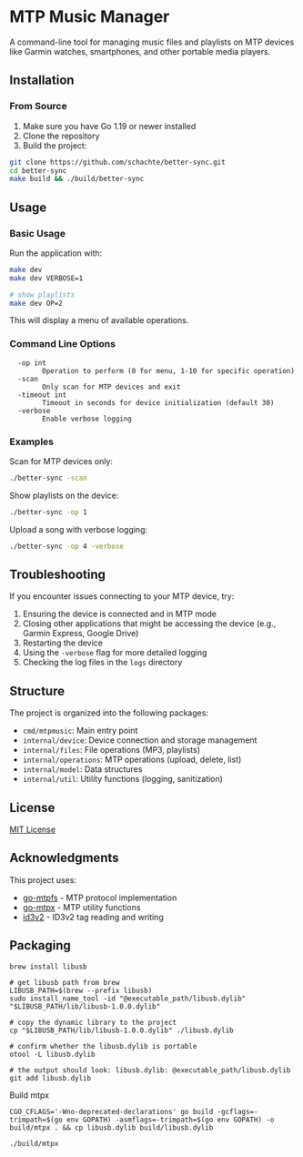# MTP Music Manager

A command-line tool for managing music files and playlists on MTP devices like Garmin watches, smartphones, and other portable media players.

## Installation

### From Source

1. Make sure you have Go 1.19 or newer installed
2. Clone the repository
3. Build the project:

```bash
git clone https://github.com/schachte/better-sync.git
cd better-sync
make build && ./build/better-sync
```

## Usage

### Basic Usage

Run the application with:

```bash
make dev
make dev VERBOSE=1

# show playlists
make dev OP=2
```

This will display a menu of available operations.

### Command Line Options

```
  -op int
        Operation to perform (0 for menu, 1-10 for specific operation)
  -scan
        Only scan for MTP devices and exit
  -timeout int
        Timeout in seconds for device initialization (default 30)
  -verbose
        Enable verbose logging
```

### Examples

Scan for MTP devices only:

```bash
./better-sync -scan
```

Show playlists on the device:

```bash
./better-sync -op 1
```

Upload a song with verbose logging:

```bash
./better-sync -op 4 -verbose
```

## Troubleshooting

If you encounter issues connecting to your MTP device, try:

1. Ensuring the device is connected and in MTP mode
2. Closing other applications that might be accessing the device (e.g., Garmin Express, Google Drive)
3. Restarting the device
4. Using the `-verbose` flag for more detailed logging
5. Checking the log files in the `logs` directory

## Structure

The project is organized into the following packages:

- `cmd/mtpmusic`: Main entry point
- `internal/device`: Device connection and storage management
- `internal/files`: File operations (MP3, playlists)
- `internal/operations`: MTP operations (upload, delete, list)
- `internal/model`: Data structures
- `internal/util`: Utility functions (logging, sanitization)

## License

[MIT License](LICENSE)

## Acknowledgments

This project uses:

- [go-mtpfs](https://github.com/ganeshrvel/go-mtpfs) - MTP protocol implementation
- [go-mtpx](https://github.com/ganeshrvel/go-mtpx) - MTP utility functions
- [id3v2](https://github.com/bogem/id3v2) - ID3v2 tag reading and writing

## Packaging

```shell script
brew install libusb

# get libusb path from brew
LIBUSB_PATH=$(brew --prefix libusb)
sudo install_name_tool -id "@executable_path/libusb.dylib" "$LIBUSB_PATH/lib/libusb-1.0.0.dylib"

# copy the dynamic library to the project
cp "$LIBUSB_PATH/lib/libusb-1.0.0.dylib" ./libusb.dylib

# confirm whether the libusb.dylib is portable
otool -L libusb.dylib

# the output should look: libusb.dylib: @executable_path/libusb.dylib
git add libusb.dylib
```

Build mtpx

```shell script
CGO_CFLAGS='-Wno-deprecated-declarations' go build -gcflags=-trimpath=$(go env GOPATH) -asmflags=-trimpath=$(go env GOPATH) -o build/mtpx . && cp libusb.dylib build/libusb.dylib

./build/mtpx
```
